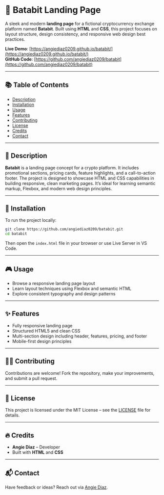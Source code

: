 # 💸 Batabit Landing Page

A sleek and modern **landing page** for a fictional cryptocurrency exchange platform named **Batabit**. Built using **HTML** and **CSS**, this project focuses on layout structure, design consistency, and responsive web design best practices.

**Live Demo**: [https://angiediaz0209.github.io/batabit/](https://angiediaz0209.github.io/batabit/)  
**GitHub Code**: [https://github.com/angiediaz0209/batabit](https://github.com/angiediaz0209/batabit)

---

## 📚 Table of Contents

- [Description](#-description)
- [Installation](#-installation)
- [Usage](#-usage)
- [Features](#-features)
- [Contributing](#-contributing)
- [License](#-license)
- [Credits](#-credits)
- [Contact](#-contact)

---

## 🙌 Description

**Batabit** is a landing page concept for a crypto platform. It includes promotional sections, pricing cards, feature highlights, and a call-to-action footer. The project is designed to showcase HTML and CSS capabilities in building responsive, clean marketing pages. It’s ideal for learning semantic markup, Flexbox, and modern web design principles.

---

## 🐢 Installation

To run the project locally:

```bash
git clone https://github.com/angiediaz0209/batabit.git
cd batabit
```

Then open the `index.html` file in your browser or use Live Server in VS Code.

---

## 🎮 Usage

- Browse a responsive landing page layout
- Learn layout techniques using Flexbox and semantic HTML
- Explore consistent typography and design patterns

---

## ✨ Features

- Fully responsive landing page
- Structured HTML5 and clean CSS
- Multi-section design including header, features, pricing, and footer
- Mobile-first design principles

---

## 🙇‍♀️ Contributing

Contributions are welcome! Fork the repository, make your improvements, and submit a pull request.

---

## 📜 License

This project is licensed under the MIT License – see the [LICENSE](https://github.com/angiediaz0209/batabit/blob/main/LICENSE) file for details.

---

## 🔥 Credits

- **Angie Diaz** – Developer  
- Built with **HTML** and **CSS**

---

## 📬 Contact

Have feedback or ideas? Reach out via [Angie Diaz](https://github.com/angiediaz0209).

